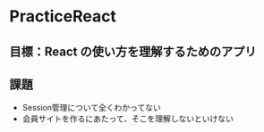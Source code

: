 # PracticeReact

## 目標：React の使い方を理解するためのアプリ
## 課題
  - Session管理について全くわかってない
  - 会員サイトを作るにあたって、そこを理解しないといけない